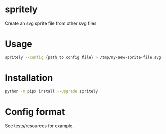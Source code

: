 # spritely
Create an svg sprite file from other svg files

# Usage
```bash
spritely --config {path to config file} > /tmp/my-new-sprite-file.svg
```

# Installation
```bash
python -m pipx install --Upgrade spritely
```

# Config format
See tests/resources for example.
